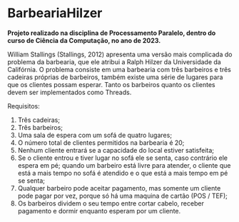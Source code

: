 # BarbeariaHilzer
**Projeto realizado na disciplina de Processamento Paralelo, dentro do curso de Ciência da Computação, no ano de 2023.**

William Stallings (Stallings, 2012) apresenta uma versão mais complicada do problema da barbearia,
que ele atribui a Ralph Hilzer da Universidade da Califórnia. O problema consiste em uma barbearia
com três barbeiros e três cadeiras próprias de barbeiros, também existe uma série de lugares para
que os clientes possam esperar. Tanto os barbeiros quanto os clientes devem ser implementados
como Threads.

Requisitos:
1. Três cadeiras;
2. Três barbeiros;
3. Uma sala de espera com um sofá de quatro lugares;
4. O número total de clientes permitidos na barbearia é 20;
5. Nenhum cliente entrará se a capacidade do local estiver satisfeita;
6. Se o cliente entrou e tiver lugar no sofá ele se senta, caso contrário ele espera em pé;
quando um barbeiro está livre para atender, o cliente que está a mais tempo no sofá é
atendido e o que está a mais tempo em pé se senta;
7. Qualquer barbeiro pode aceitar pagamento, mas somente um cliente pode pagar por vez,
porque só há uma maquina de cartão (POS / TEF);
8. Os barbeiros dividem o seu tempo entre cortar cabelo, receber pagamento e dormir enquanto
esperam por um cliente.
